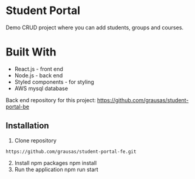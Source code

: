 # Student Portal

Demo CRUD project where you can add students, groups and courses.

# Built With

- React.js - front end
- Node.js - back end
- Styled components - for styling
- AWS mysql database

Back end repository for this project: https://github.com/grausas/student-portal-be

## Installation

1.  Clone repository
```
https://github.com/grausas/student-portal-fe.git
```
2.  Install npm packages
    npm install
3.  Run the application
    npm run start
